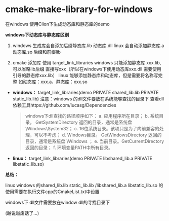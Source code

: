 # cmake-make-library-for-windows
在windows 使用Clion下生成动态库和静态库的demo

**windows下动态库与静态库区别**
1. windows 生成库会自添加后缀静态库.lib 动态库.dll
linux 会自动添加静态库.a 动态库.so 后缀和前缀lib


2. cmake 添加库 使用 target_link_libraries
windows  只能添加静态库 xxx.lib,可以省略lib后缀 直接写xxx（所以在windows下使用动态库xxx.dll 需要使用引导的静态库xxx.lib）
linux 能够添加静态库和动态库，但是需要将名称写完整 如动态库：xxx.a，静态库：xxx.so

- **windows：**
  target_link_libraries(demo PRIVATE shared_lib.lib PRIVATE static_lib.lib)
  注意：windows 的dll文件要放在系统能够查找的目录下
  查看dll依赖工具https://github.com/lucasg/Dependencies

  > windows下dll查找的路径顺序如下：
  > a. 应用程序所在目录；
  > b. 系统目录。 GetSystemDirectory 返回的目录，通常是系统盘\Windows\System32；
  > c. 16位系统目录。该项只是为了向前兼容的处理，可以不考虑；
  > d. Windows目录。 GetWindowsDirectory 返回的目录，通常是系统盘 \Windows ；
  > e. 当前目录。GetCurrentDirectory返回的目录；
  > f. 环境变量PATH中所有目录。

- **linux：**
  target_link_libraries(demo PRIVATE libshared_lib.a PRIVATE libstatic_lib.so)

**总结：**

linux windows 的shared_lib.lib static_lib.lib /libshared_lib.a libstatic_lib.so 的使用需要在执行文件cpp的CmakeList.txt中设置

windows下 dll文件需要放在window dll的寻找目录下 

(越说越废话了...)
